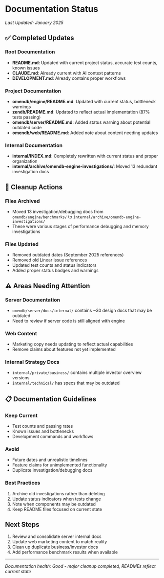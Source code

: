 # Documentation Status

*Last Updated: January 2025*

## ✅ Completed Updates

### Root Documentation
- **README.md**: Updated with current project status, accurate test counts, known issues
- **CLAUDE.md**: Already current with AI context patterns
- **DEVELOPMENT.md**: Already contains proper workflows

### Project Documentation
- **omendb/engine/README.md**: Updated with current status, bottleneck warnings
- **zendb/README.md**: Updated to reflect actual implementation (87% tests passing)
- **omendb/server/README.md**: Added status warning about potential outdated code
- **omendb/web/README.md**: Added note about content needing updates

### Internal Documentation
- **internal/INDEX.md**: Completely rewritten with current status and proper organization
- **internal/archive/omendb-engine-investigations/**: Moved 13 redundant investigation docs

## 🧹 Cleanup Actions

### Files Archived
- Moved 13 investigation/debugging docs from `omendb/engine/benchmarks/` to `internal/archive/omendb-engine-investigations/`
- These were various stages of performance debugging and memory investigations

### Files Updated
- Removed outdated dates (September 2025 references)
- Removed old Linear issue references
- Updated test counts and status indicators
- Added proper status badges and warnings

## ⚠️ Areas Needing Attention

### Server Documentation
- `omendb/server/docs/internal/` contains ~30 design docs that may be outdated
- Need to review if server code is still aligned with engine

### Web Content
- Marketing copy needs updating to reflect actual capabilities
- Remove claims about features not yet implemented

### Internal Strategy Docs
- `internal/private/business/` contains multiple investor overview versions
- `internal/technical/` has specs that may be outdated

## 📋 Documentation Guidelines

### Keep Current
- Test counts and passing rates
- Known issues and bottlenecks
- Development commands and workflows

### Avoid
- Future dates and unrealistic timelines
- Feature claims for unimplemented functionality
- Duplicate investigation/debugging docs

### Best Practices
1. Archive old investigations rather than deleting
2. Update status indicators when tests change
3. Note when components may be outdated
4. Keep README files focused on current state

## Next Steps

1. Review and consolidate server internal docs
2. Update web marketing content to match reality
3. Clean up duplicate business/investor docs
4. Add performance benchmark results when available

---

*Documentation health: Good - major cleanup completed, READMEs reflect current state*